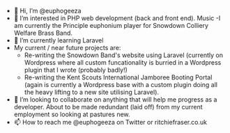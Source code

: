 - 👋 Hi, I’m @euphogeeza
- 👀 I’m interested in PHP web development (back and front end). Music -I am currently the Principle euphonium player for Snowdown Colliery Welfare Brass Band. 
- 🌱 I’m currently learning Laravel
- My current / near future projects are: 
  - Re-writing the Snowdown Band's website using Laravel (currently on Wordpress where all custom funcationality is burried in a Wordpress plugin that I wrote (probably badly!)
  - Re-writing the Kent Scouts International Jamboree Booting Portal (again is currently a Wordpress base with a custom plugin doing all the heavy lifting to a new site utilising Laravel).
- 💞️ I’m looking to collaborate on anything that will help me progress as a developer. About to be made redundant (laid off) from my current employment so looking at pastures new.
- 📫 How to reach me @euphogeeza on Twitter or ritchiefraser.co.uk

<!---
euphogeeza/euphogeeza is a ✨ special ✨ repository because its `README.md` (this file) appears on your GitHub profile.
You can click the Preview link to take a look at your changes.
--->
